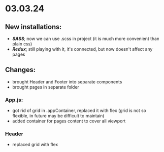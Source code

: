 # 03.03.24

## New installations:

- _**SASS**_; now we can use .scss in project (it is much more convenient than plain css)
- _**Redux**_; still playing with it, it's connected, but now doesn't affect any pages


## Changes:

- brought Header and Footer into separate components
- brought pages in separate folder

### App.js:


- got rid of grid in .appContainer, replaced it with flex (grid is not so flexible, in future may be difficult to maintain)
- added container for pages content to cover all viewport 

### Header

- replaced grid with flex